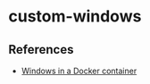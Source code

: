 # custom-windows


## References
- [Windows in a Docker container](https://github.com/dockur/windows)
